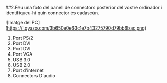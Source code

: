 ##2.Feu una foto del panell de connectors posterior del vostre ordinador i identifiqueu-hi quin connector és cadascún.

![Imatge del PC] (https://i.gyazo.com/3b650e0e63c1e7b43275790d79bb6bac.png)

1. Port PS/2
2. Port DVI
3. Port DVI
4. Port VGA
5. USB 3.0
6. USB 2.0
7. Port d'internet
8. Connectors D'audio

 
